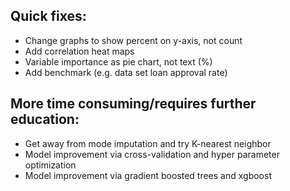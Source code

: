 ## Quick fixes:
* Change graphs to show percent on y-axis, not count
* Add correlation heat maps
* Variable importance as pie chart, not text (%)
* Add benchmark (e.g. data set loan approval rate)

## More time consuming/requires further education:
* Get away from mode imputation and try K-nearest neighbor
* Model improvement via cross-validation and hyper parameter optimization
* Model improvement via gradient boosted trees and xgboost
